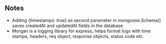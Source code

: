 ## Notes

* Adding {timestamps: true} as second parameter in mongoose.Schema() saves createdAt and updatedAt fields in the database
* Morgan is a logging library for express, helps format logs with time stamps, headers, req object, response objects, status code etc.